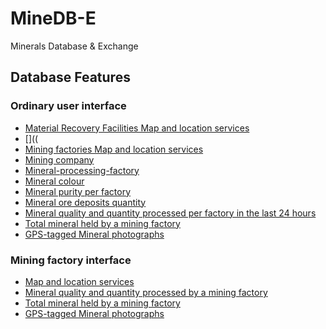 # MineDB-E
Minerals Database &amp; Exchange 

## Database Features 
### Ordinary user interface 
- [Material Recovery Facilities Map and location services](./Database/material-recovery-facilities-map-and-location-services/README.md#ordinary-user)
- []((
- [Mining factories Map and location services](./Database/mining-factories-map-and-location-services/README.md#ordinary-user)
- [Mining company](./Database/mining-company/README.md)
- [Mineral-processing-factory](./Database/mineral-processing-factory/README.md)
- [Mineral colour](./Database/mineral-colour/README.md)
- [Mineral purity per factory](./Database/mineral-purity-per-factory/README.md)
- [Mineral ore deposits quantity](./Database/mineral-ore-deposits-quantity/README.md)
- [Mineral quality and quantity processed per factory in the last 24 hours](./Database/mineral-quality-and-quantity-processed-per-factory-in-the-last-24-hours/README.md)
- [Total mineral held by a mining factory](./Database/total-mineral-held-by-a-mining-factory/README.md#ordinary-user)
- [GPS-tagged Mineral photographs](./Database/gps-tagged-mineral-photographs/README.md#ordinary-user)
### Mining factory interface 
- [Map and location services](./Database/mining-factories-map-and-location-services/README.md#mining-factory)
- [Mineral quality and quantity processed by a mining factory](./Database/mineral-quality-and-quantity-processed-per-factory-in-the-last-2-hours/README.md)
- [Total mineral held by a mining factory](./Database/total-mineral-held-by-a-mining-factory#mining-factory)
- [GPS-tagged Mineral photographs](./Database/gps-tagged-mineral-photographs/README.md#mining-factory)

  
